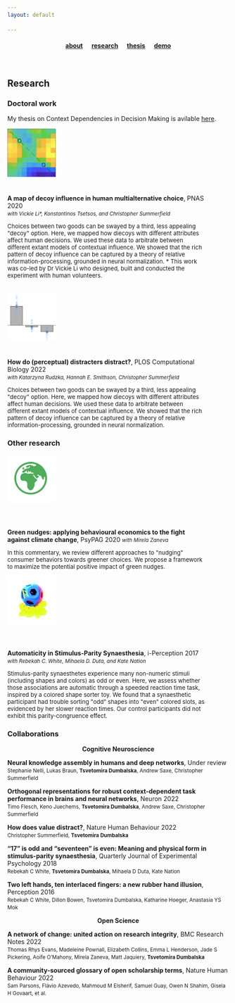 ```yaml
---
layout: default

---
```


#### <center> <a href="/index">about</a> &nbsp;&nbsp;&nbsp;&nbsp; <a href="/research">research</a> &nbsp;&nbsp;&nbsp;&nbsp; <a href="/thesis/">thesis</a> &nbsp;&nbsp;&nbsp;&nbsp; <a href="/effugium/">demo</a> 

<br>

## Research 


### Doctoral work
<p style="font-size:14"> My thesis on Context Dependencies in Decision Making is avilable <a href="https://atomsrivet.github.io/thesis/">here</a>.	
</p>
<div class="grid-container">
  <div style="width: 150px; height: 150px;"><a href="https://www.pnas.org/doi/full/10.1073/pnas.2005058117"><img src="assets/decoy.png"  style="height:110px;width:110px;"></a></div> 
  <div style="width: 90%; height: auto;"> <b>A map of decoy influence in human multialternative choice</b>, PNAS 2020 <br>
  	<small> <i>with Vickie Li*, Konstantinos Tsetsos, and Christopher Summerfield </i><br> </small>
  	<p style="font-size:13px">
  	Choices between two goods can be swayed by a third, less appealing "decoy" option. Here, we mapped how diecoys with different attributes affect human decisions. We used these data to arbitrate between different extant models of contextual influence. We showed that the rich pattern of decoy influence can be captured by a theory of relative information-processing, grounded in neural normalization. * This work was co-led by Dr Vickie Li who designed, built and conducted the experiment with human volunteers. </p>
  </div>
</div>
<br>
<div class="grid-container">
  <div style="width: 150px; height: 150px;"><a href="https://journals.plos.org/ploscompbiol/article?id=10.1371/journal.pcbi.1010609"><img src="assets/distractor.png"  style="height:110px;width:110px;"></a></div> 
  <div style="width: 90%; height: auto;"> <b>How do (perceptual) distracters distract?</b>, PLOS Computational Biology 2022 <br>
  	<small><i> with  Katarzyna Rudzka, Hannah E. Smithson, Christopher Summerfield</i><br></small>
  	<p style="font-size:13px">
  	Choices between two goods can be swayed by a third, less appealing "decoy" option. Here, we mapped how diecoys with different attributes affect human decisions. We used these data to arbitrate between different extant models of contextual influence. We showed that the rich pattern of decoy influence can be captured by a theory of relative information-processing, grounded in neural normalization. </p>
  </div>
</div>

### Other research 


<div class="grid-container">
  <div style="width: 150px; height: 150px;"><a href="https://ora.ox.ac.uk/objects/uuid:dc74f8c9-39cb-4180-a921-cc8194bca142/"><img src="assets/green.png"  style="height:110px;width:110px;"></a></div> <br>
  <div style="width: 90%; height: auto;"> <b>Green nudges: applying behavioural economics to the fight against climate change</b>, PsyPAG 2020
  	<small><i>with Mirela Zaneva </i><br></small>
  	<p style="font-size:13px">
  	In this commentary, we review different approaches to "nudging" consumer behaviors towards greener choices. We propose a framework to maximize the potential positive impact of green nudges. </p>
  </div>
</div>

<div class="grid-container">
  <div style="width: 150px; height: 150px;"><a href="https://journals.sagepub.com/doi/full/10.1177/2041669517736323"><img src="assets/synaesthesia.png"  style="height:110px;width:110px;"></a></div> <br>
  <div style="width: 90%; height: auto;"> <b>Automaticity in Stimulus-Parity Synaesthesia</b>, i-Perception 2017  
  	<small><i>with Rebekah C. White, Mihaela D. Duta, and Kate Nation </i><br></small>
  	<p style="font-size:13px">
  	Stimulus-parity synaesthetes experience many non-numeric stimuli (including shapes and colors) as odd or even. Here, we assess whether those associations are automatic through a speeded reaction time task, inspired by a colored shape sorter toy. We found that a synaesthetic participant had trouble sorting "odd" shapes into "even" colored slots, as evidenced by her slower reaction times. Our control participants did not exhibit this parity-congruence effect. </p>
  </div>
</div>


### Collaborations

<center> <b> Cognitive Neuroscience </b> </center>

 <b>Neural knowledge assembly in humans and deep networks</b>, Under review <br>
 <small>Stephanie Nelli, Lukas Braun, <b>Tsvetomira Dumbalska</b>, Andrew Saxe, Christopher Summerfield</small>

 <b>Orthogonal representations for robust context-dependent task performance in brains and neural networks</b>, Neuron 2022 <br>
 <small>Timo Flesch, Keno Juechems, <b>Tsvetomira Dumbalska</b>, Andrew Saxe, Christopher Summerfield</small>

 <b>How does value distract?</b>, Nature Human Behaviour 2022 <br>
 <small>Christopher Summerfield, <b>Tsvetomira Dumbalska</b></small>

 <b>“17” is odd and “seventeen” is even: Meaning and physical form in stimulus-parity synaesthesia</b>, Quarterly Journal of Experimental Psychology 2018 <br>
 <small>Rebekah C White, <b>Tsvetomira Dumbalska</b>, Mihaela D Duta, Kate Nation</small>

 <b>Two left hands, ten interlaced fingers: a new rubber hand illusion</b>, Perception 2016 <br> 
 <small>Rebekah C White, Dillon Bowen, Tsvetomira Dumbalska, Katharine Hoeger, Anastasia YS Mok</small>


<center> <b> Open Science </b> </center>

 <b>A network of change: united action on research integrity</b>, BMC Research Notes 2022 <br>
 <small>Thomas Rhys Evans, Madeleine Pownall, Elizabeth Collins, Emma L Henderson, Jade S Pickering, Aoife O’Mahony, Mirela Zaneva, Matt Jaquiery, <b>Tsvetomira Dumbalska</b></small>

 <b>A community-sourced glossary of open scholarship terms</b>, Nature Human Behaviour 2022 <br>
 <small>Sam Parsons, Flávio Azevedo, Mahmoud M Elsherif, Samuel Guay, Owen N Shahim, Gisela H Govaart, et al.</small>

